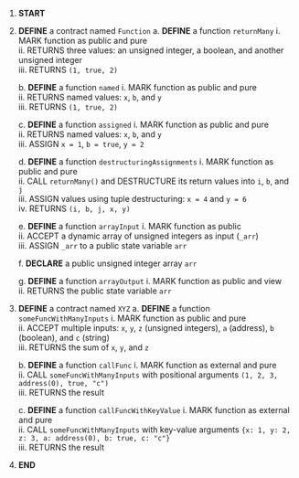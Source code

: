 1. **START**

2. **DEFINE** a contract named `Function`
   a. **DEFINE** a function `returnMany`
      i. MARK function as public and pure  
      ii. RETURNS three values: an unsigned integer, a boolean, and another unsigned integer  
      iii. RETURNS `(1, true, 2)`  

   b. **DEFINE** a function `named`
      i. MARK function as public and pure  
      ii. RETURNS named values: `x`, `b`, and `y`  
      iii. RETURNS `(1, true, 2)`  

   c. **DEFINE** a function `assigned`
      i. MARK function as public and pure  
      ii. RETURNS named values: `x`, `b`, and `y`  
      iii. ASSIGN `x = 1`, `b = true`, `y = 2`  

   d. **DEFINE** a function `destructuringAssignments`
      i. MARK function as public and pure  
      ii. CALL `returnMany()` and DESTRUCTURE its return values into `i`, `b`, and `j`  
      iii. ASSIGN values using tuple destructuring: `x = 4` and `y = 6`  
      iv. RETURNS `(i, b, j, x, y)`  

   e. **DEFINE** a function `arrayInput`
      i. MARK function as public  
      ii. ACCEPT a dynamic array of unsigned integers as input (`_arr`)  
      iii. ASSIGN `_arr` to a public state variable `arr`  

   f. **DECLARE** a public unsigned integer array `arr`  

   g. **DEFINE** a function `arrayOutput`
      i. MARK function as public and view  
      ii. RETURNS the public state variable `arr`  

3. **DEFINE** a contract named `XYZ`
   a. **DEFINE** a function `someFuncWithManyInputs`
      i. MARK function as public and pure  
      ii. ACCEPT multiple inputs: `x`, `y`, `z` (unsigned integers), `a` (address), `b` (boolean), and `c` (string)  
      iii. RETURNS the sum of `x`, `y`, and `z`  

   b. **DEFINE** a function `callFunc`
      i. MARK function as external and pure  
      ii. CALL `someFuncWithManyInputs` with positional arguments `(1, 2, 3, address(0), true, "c")`  
      iii. RETURNS the result  

   c. **DEFINE** a function `callFuncWithKeyValue`
      i. MARK function as external and pure  
      ii. CALL `someFuncWithManyInputs` with key-value arguments `{x: 1, y: 2, z: 3, a: address(0), b: true, c: "c"}`  
      iii. RETURNS the result  

4. **END**